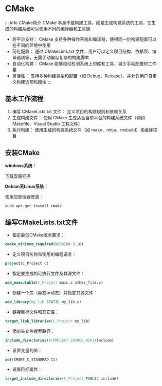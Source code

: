 # CMake

::: info CMake简介
CMake 本身不是构建工具，而是生成构建系统的工具，它生成的构建系统可以使用不同的编译器和工具链

* 跨平台支持： CMake 支持多种操作系统和编译器，使得同一份构建配置可以在不同的环境中使用
* 简化配置： 通过 CMakeLists.txt 文件，用户可以定义项目结构、依赖项、编译选项等，无需手动编写复杂的构建脚本
* 自动化构建： CMake 能够自动检测系统上的库和工具，减少手动配置的工作量
* 灵活性： 支持多种构建类型和配置（如 Debug、Release），并允许用户自定义构建选项和模块
:::

## 基本工作流程

1. 编写 CMakeLists.txt 文件： 定义项目的构建规则和依赖关系
2. 生成构建文件： 使用 CMake 生成适合当前平台的构建系统文件（例如 Makefile、Visual Studio 工程文件）
3. 执行构建： 使用生成的构建系统文件（如 make、ninja、msbuild）来编译项目

## 安装CMake

**windows系统：**

[下载安装程序](https://cmake.org/download/)

**Debian系Linux系统：**

使用包管理器安装：

```bash
sudo apt-get install cmake
```

## 编写CMakeLists.txt文件

* 指定最低CMake版本要求：
```cmake
cmake_minimum_required(VERSION 3.10)
```

* 定义项目名称和使用的编程语言：

```cmake
project(C_Project C)
```

* 指定要生成的可执行文件及其源文件：

```cmake
add_executable(C_Project main.c other_file.c)
```

* 创建一个库（静态or动态）并指定其源文件：

```cmake
add_library(my_lib STATIC my_lib.c)
```

* 链接目标文件和其它库：

```cmake
target_link_libraries(C_Project my_lib)
```

* 添加头文件搜索路径：

```cmake
include_directories(${PROJECT_SOURCE_DIR}/include)
```

* 设置变量的值：

```cmake
set(CMAKE_C_STANDRAD 11)
```

* 设置目标属性：

```cmake
target_include_directories(C_Project PUBLIC include)
```

